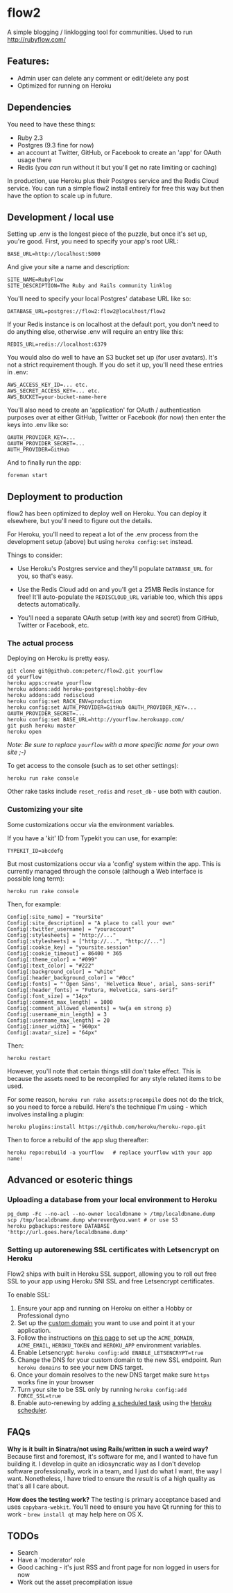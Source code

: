 # flow2

A simple blogging / linklogging tool for communities. Used to run http://rubyflow.com/

## Features:

* Admin user can delete any comment or edit/delete any post
* Optimized for running on Heroku

## Dependencies

You need to have these things:

* Ruby 2.3
* Postgres (9.3 fine for now)
* an account at Twitter, GitHub, or Facebook to create an 'app' for OAuth usage there
* Redis (you *can* run without it but you'll get no rate limiting or caching)

In production, use Heroku plus their Postgres service and the Redis Cloud service. You can run a simple flow2 install entirely for free this way but then have the option to scale up in future.

## Development / local use

Setting up .env is the longest piece of the puzzle, but once it's set up, you're good. First, you need to specify your app's root URL:

    BASE_URL=http://localhost:5000

And give your site a name and description:

    SITE_NAME=RubyFlow
    SITE_DESCRIPTION=The Ruby and Rails community linklog

You'll need to specify your local Postgres' database URL like so:

    DATABASE_URL=postgres://flow2:flow2@localhost/flow2

If your Redis instance is on localhost at the default port, you don't need to do anything else, otherwise .env will require an entry like this:

    REDIS_URL=redis://localhost:6379

You would also do well to have an S3 bucket set up (for user avatars). It's not a strict requirement though. If you do set it up, you'll need these entries in .env:

    AWS_ACCESS_KEY_ID=... etc.
    AWS_SECRET_ACCESS_KEY=... etc.
    AWS_BUCKET=your-bucket-name-here

You'll also need to create an 'application' for OAuth / authentication purposes over at either GitHub, Twitter or Facebook (for now) then enter the keys into .env like so:

    OAUTH_PROVIDER_KEY=...
    OAUTH_PROVIDER_SECRET=...
    AUTH_PROVIDER=GitHub

And to finally run the app:

    foreman start

## Deployment to production

flow2 has been optimized to deploy well on Heroku. You can deploy it elsewhere, but you'll need to figure out the details.

For Heroku, you'll need to repeat a lot of the .env process from the development setup (above) but using `heroku config:set` instead.

Things to consider:

* Use Heroku's Postgres service and they'll populate `DATABASE_URL` for you, so that's easy.

* Use the Redis Cloud add on and you'll get a 25MB Redis instance for free! It'll auto-populate the `REDISCLOUD_URL` variable too, which this apps detects automatically.

* You'll need a separate OAuth setup (with key and secret) from GitHub, Twitter or Facebook, etc.

### The actual process

Deploying on Heroku is pretty easy.

    git clone git@github.com:peterc/flow2.git yourflow
    cd yourflow
    heroku apps:create yourflow
    heroku addons:add heroku-postgresql:hobby-dev
    heroku addons:add rediscloud
    heroku config:set RACK_ENV=production
    heroku config:set AUTH_PROVIDER=GitHub OAUTH_PROVIDER_KEY=... OAUTH_PROVIDER_SECRET=...
    heroku config:set BASE_URL=http://yourflow.herokuapp.com/
    git push heroku master
    heroku open

*Note: Be sure to replace `yourflow` with a more specific name for your own site ;-)*

To get access to the console (such as to set other settings):

    heroku run rake console

Other rake tasks include `reset_redis` and `reset_db` - use both with caution.

### Customizing your site

Some customizations occur via the environment variables.

If you have a 'kit' ID from Typekit you can use, for example:

    TYPEKIT_ID=abcdefg

But most customizations occur via a 'config' system within the app. This is currently managed through the console (although a Web interface is possible long term):

    heroku run rake console

Then, for example:

    Config[:site_name] = "YourSite"
    Config[:site_description] = "A place to call your own"
    Config[:twitter_username] = "youraccount"
    Config[:stylesheets] = "http://..."
    Config[:stylesheets] = ["http://...", "http://..."]
    Config[:cookie_key] = "yoursite.session"
    Config[:cookie_timeout] = 86400 * 365
    Config[:theme_color] = "#099"
    Config[:text_color] = "#222"
    Config[:background_color] = "white"
    Config[:header_background_color] = "#0cc"
    Config[:fonts] = "'Open Sans', 'Helvetica Neue', arial, sans-serif"
    Config[:header_fonts] = "Futura, Helvetica, sans-serif"
    Config[:font_size] = "14px"
    Config[:comment_max_length] = 1000
    Config[:comment_allowed_elements] = %w{a em strong p}
    Config[:username_min_length] = 3
    Config[:username_max_length] = 20
    Config[:inner_width] = "960px"
    Config[:avatar_size] = "64px"


Then:

    heroku restart

However, you'll note that certain things still don't take effect. This is because the assets need to be recompiled for any style related items to be used.

For some reason, `heroku run rake assets:precompile` does not do the trick, so you need to force a rebuild. Here's the technique I'm using - which involves installing a plugin:

    heroku plugins:install https://github.com/heroku/heroku-repo.git

Then to force a rebuild of the app slug thereafter:

    heroku repo:rebuild -a yourflow   # replace yourflow with your app name!



## Advanced or esoteric things

### Uploading a database from your local environment to Heroku

    pg_dump -Fc --no-acl --no-owner localdbname > /tmp/localdbname.dump
    scp /tmp/localdbname.dump wherever@you.want # or use S3
    heroku pgbackups:restore DATABASE 'http://url.goes.here/localdbname.dump'

### Setting up autorenewing SSL certificates with Letsencrypt on Heroku

Flow2 ships with built in Heroku SSL support, allowing you to roll out free SSL to your app using Heroku SNI SSL and free Letsencrypt certificates.

To enable SSL:

1. Ensure your app and running on Heroku on either a Hobby or Professional dyno
2. Set up the [custom domain](https://devcenter.heroku.com/articles/custom-domains) you want to use and point it at your application.
3. Follow the instructions on [this page](https://github.com/pixielabs/letsencrypt-rails-heroku#configuring) to set up the `ACME_DOMAIN`, `ACME_EMAIL`, `HEROKU_TOKEN` and `HEROKU_APP` environment variables.
4. Enable Letsencrypt: `heroku config:add ENABLE_LETSENCRYPT=true`
5. Change the DNS for your custom domain to the new SSL endpoint. Run `heroku domains` to see your new DNS target.
6. Once your domain resolves to the new DNS target make sure `https` works fine in your browser
7. Turn your site to be SSL only by running `heroku config:add FORCE_SSL=true`
8. Enable auto-renewing by adding [a scheduled task](https://github.com/pixielabs/letsencrypt-rails-heroku#adding-a-scheduled-task) using the [Heroku scheduler](https://elements.heroku.com/addons/scheduler).

## FAQs

**Why is it built in Sinatra/not using Rails/written in such a weird way?** Because first and foremost, it's software for me, and I wanted to have fun building it. I develop in quite an idiosyncratic way as I don't develop software professionally, work in a team, and I just do what I want, the way I want. Nonetheless, I have tried to ensure the *result* is of a high quality as that's all I care about.

**How does the testing work?** The testing is primary acceptance based and uses `capybara-webkit`. You'll need to ensure you have Qt running for this to work - `brew install qt` may help here on OS X.

## TODOs

* Search
* Have a 'moderator' role
* Good caching - it's just RSS and front page for non logged in users for now
* Work out the asset precompilation issue
